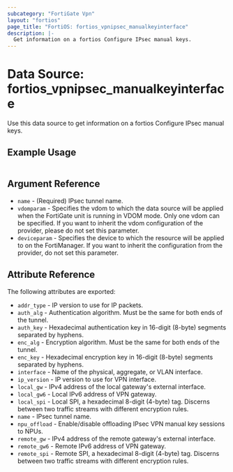 ```yaml
---
subcategory: "FortiGate Vpn"
layout: "fortios"
page_title: "FortiOS: fortios_vpnipsec_manualkeyinterface"
description: |-
  Get information on a fortios Configure IPsec manual keys.
---
```


# Data Source: fortios_vpnipsec_manualkeyinterface
Use this data source to get information on a fortios Configure IPsec manual keys.


## Example Usage

```hcl

```

## Argument Reference

* `name` - (Required) IPsec tunnel name.
* `vdomparam` - Specifies the vdom to which the data source will be applied when the FortiGate unit is running in VDOM mode. Only one vdom can be specified. If you want to inherit the vdom configuration of the provider, please do not set this parameter.
* `deviceparam` - Specifies the device to which the resource will be applied to on the FortiManager. If you want to inherit the configuration from the provider, do not set this parameter.

## Attribute Reference

The following attributes are exported:

* `addr_type` - IP version to use for IP packets.
* `auth_alg` - Authentication algorithm. Must be the same for both ends of the tunnel.
* `auth_key` - Hexadecimal authentication key in 16-digit (8-byte) segments separated by hyphens.
* `enc_alg` - Encryption algorithm. Must be the same for both ends of the tunnel.
* `enc_key` - Hexadecimal encryption key in 16-digit (8-byte) segments separated by hyphens.
* `interface` - Name of the physical, aggregate, or VLAN interface.
* `ip_version` - IP version to use for VPN interface.
* `local_gw` - IPv4 address of the local gateway's external interface.
* `local_gw6` - Local IPv6 address of VPN gateway.
* `local_spi` - Local SPI, a hexadecimal 8-digit (4-byte) tag. Discerns between two traffic streams with different encryption rules.
* `name` - IPsec tunnel name.
* `npu_offload` - Enable/disable offloading IPsec VPN manual key sessions to NPUs.
* `remote_gw` - IPv4 address of the remote gateway's external interface.
* `remote_gw6` - Remote IPv6 address of VPN gateway.
* `remote_spi` - Remote SPI, a hexadecimal 8-digit (4-byte) tag. Discerns between two traffic streams with different encryption rules.
